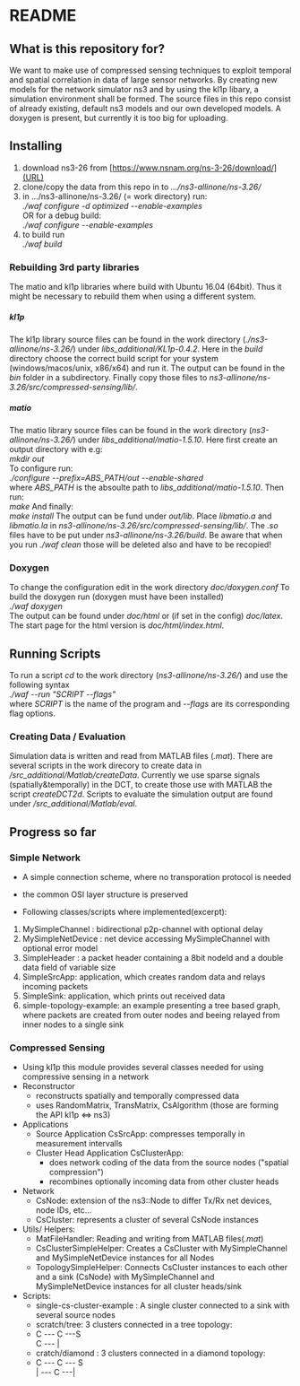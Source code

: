 # README #

## What is this repository for? ##
We want to make use of compressed sensing techniques to exploit temporal and spatial correlation in data of large sensor networks. By creating new models for the network simulator ns3 and by using the kl1p libary, a simulation environment shall be formed. The source files in this repo consist of already existing, default  ns3 models and our own developed models. A doxygen is present, but currently it is too big for uploading.

## Installing ##
1. download ns3-26 from [https://www.nsnam.org/ns-3-26/download/](URL)
2. clone/copy the data from this repo in to *.../ns3-allinone/ns-3.26/*
3. in .../ns3-allinone/ns-3.26/ (= work directory) run:  
	*./waf configure -d optimized --enable-examples*  
	OR for a debug build:  
	*./waf configure --enable-examples*
4. to build run  
	*./waf build*

### 	Rebuilding 3rd party libraries ###
The matio and kl1p libraries where build with Ubuntu 16.04 (64bit). Thus it might be necessary to rebuild them when using a different system.
##### kl1p #####
The kl1p library source files can be found in the work directory (*./ns3-allinone/ns-3.26/*) under *libs_additional/KL1p-0.4.2*.
Here in the *build* directory choose the correct build script for your system (windows/macos/unix, x86/x64) and run it.
The output can be found in the *bin* folder in a subdirectory.
Finally copy those files to *ns3-allinone/ns-3.26/src/compressed-sensing/lib/*.
##### matio #####
The matio library source files can be found in the work directory (*ns3-allinone/ns-3.26/*) under *libs_additional/matio-1.5.10*.
Here first create an output directory with e.g:  
    *mkdir out*  
To configure run:  
    *./configure --prefix=ABS_PATH/out --enable-shared*  
where *ABS_PATH* is the absoulte path to *libs_additional/matio-1.5.10*.
Then run:   
    *make*
And finally:    
    *make install*
The output can be fund under *out/lib*. Place *libmatio.a* and *libmatio.la* in *ns3-allinone/ns-3.26/src/compressed-sensing/lib/*.
The *.so* files have to be put under *ns3-allinone/ns-3.26/build*. Be aware that when you run *./waf clean* those will be deleted also and have to be recopied! 
### Doxygen ###
To change the configuration edit in the work directory *doc/doxygen.conf*
To build the doxygen run (doxygen must have been installed)    
    *./waf doxygen*  
The output can be found  under *doc/html* or (if set in the config) *doc/latex*.
The start page for the html version is *doc/html/index.html*.

## Running Scripts ##
To run a script *cd* to the work directory (*ns3-allinone/ns-3.26/*) and use the following syntax    
    *./waf --run "SCRIPT --flags"*  
where *SCRIPT* is the name of the program and *--flags* are its corresponding flag options.

### Creating Data / Evaluation ###
Simulation data is written and read from MATLAB files (*.mat*).
There are several scripts in the work direcory to create data in */src_additional/Matlab/createData*.
Currently we use sparse signals (spatially&temporally) in the DCT, to create those use with MATLAB the script *createDCT2d*.
Scripts to evaluate the simulation output are found under */src_additional/Matlab/eval*.

## Progress so far ##
### Simple Network ###
* A simple connection scheme, where no transporation protocol is needed
* the common OSI layer structure is preserved

* Following classes/scripts where implemented(excerpt):

1. MySimpleChannel : bidirectional p2p-channel with optional delay
2. MySimpleNetDevice : net device accessing MySimpleChannel with optional error model
3. SimpleHeader : a packet header containing a 8bit nodeId and  a double data field of variable size
4. SimpleSrcApp: application, which creates random data and relays incoming packets
5. SimpleSink: application, which prints out received data
6. simple-topology-example: an example presenting a tree based graph, where packets are created from outer nodes and beeing relayed from inner nodes to a single sink


### Compressed Sensing ###
* Using kl1p this module provides several classes needed for using compressive sensing in a network    
* Reconstructor
    * reconstructs spatially and temporally compressed data
    * uses RandomMatrix, TransMatrix, CsAlgorithm (those are forming the API kl1p <=> ns3)
* Applications
    * Source Application CsSrcApp: compresses temporally in measurement intervalls
    * Cluster Head Application CsClusterApp:
        * does network coding of the data from the source nodes ("spatial compression")
        * recombines optionally incoming data from other cluster heads
* Network
    * CsNode: extension of the ns3::Node to differ Tx/Rx net devices, node IDs, etc...
    * CsCluster: represents a cluster of several CsNode instances
* Utils/ Helpers:
    * MatFileHandler: Reading and writing from MATLAB files(*.mat*)
    * CsClusterSimpleHelper: Creates a CsCluster with MySimpleChannel and MySimpleNetDevice instances for all Nodes
    * TopologySimpleHelper: Connects CsCluster instances to each other and a sink (CsNode) with MySimpleChannel and  MySimpleNetDevice instances for all cluster heads/sink
* Scripts:
    * single-cs-cluster-example : A single cluster connected to a sink with several source nodes
    * scratch/tree: 3 clusters connected in a tree topology:  
    * C --- C ---S   
      C --- |
    * cratch/diamond : 3 clusters connected in a diamond topology:  
    * C --- C --- S   
      | --- C ---|
